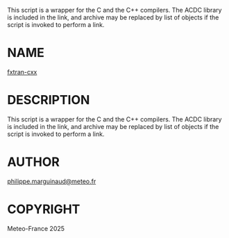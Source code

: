 This script is a wrapper for the C and the C++ compilers. The ACDC library is included in the link,
and archive may be replaced by list of objects if the script is invoked to perform a link.
# NAME

[fxtran-cxx](../bin/fxtran-cxx)

# DESCRIPTION

This script is a wrapper for the C and the C++ compilers. The ACDC library is included in the link,
and archive may be replaced by list of objects if the script is invoked to perform a link.

# AUTHOR

philippe.marguinaud@meteo.fr

# COPYRIGHT

Meteo-France 2025
